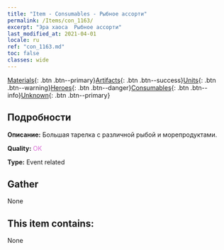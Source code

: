 ```yaml
---
title: "Item - Consumables - Рыбное ассорти"
permalink: /Items/con_1163/
excerpt: "Эра хаоса  Рыбное ассорти"
last_modified_at: 2021-04-01
locale: ru
ref: "con_1163.md"
toc: false
classes: wide
---
```

 [Materials](/ru/Items/){: .btn .btn--primary}[Artifacts](/ru/Items/Artifacts/){: .btn .btn--success}[Units](/ru/Items/Units/){: .btn .btn--warning}[Heroes](/ru/Items/Heroes/){: .btn .btn--danger}[Consumables](/ru/Items/Consumables/){: .btn .btn--info}[Unknown](/ru/Items/Unknown/){: .btn .btn--primary}

## Подробности
 **Описание:** Большая тарелка с различной рыбой и морепродуктами.

 **Quality:** <span style="color: #DA70D6">OK</span>

 **Type:** Event related

## Gather

  None

## This item contains:

  None

